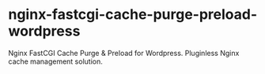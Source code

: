 # nginx-fastcgi-cache-purge-preload-wordpress
Nginx FastCGI Cache Purge &amp; Preload for Wordpress. Pluginless Nginx cache management solution.
